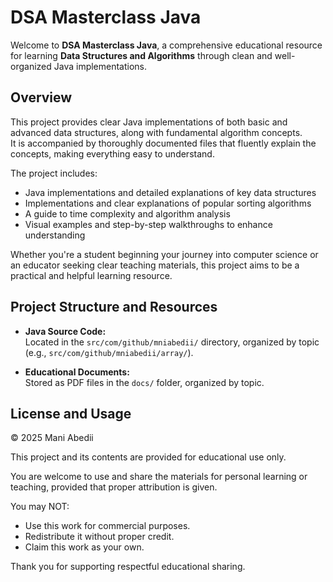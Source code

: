 # DSA Masterclass Java

Welcome to **DSA Masterclass Java**, a comprehensive educational resource for learning **Data Structures and Algorithms** through clean and well-organized Java implementations.

## Overview

This project provides clear Java implementations of both basic and advanced data structures, along with fundamental algorithm concepts.  
It is accompanied by thoroughly documented files that fluently explain the concepts, making everything easy to understand.

The project includes:

- Java implementations and detailed explanations of key data structures  
- Implementations and clear explanations of popular sorting algorithms  
- A guide to time complexity and algorithm analysis  
- Visual examples and step-by-step walkthroughs to enhance understanding

Whether you're a student beginning your journey into computer science or an educator seeking clear teaching materials, this project aims to be a practical and helpful learning resource.

## Project Structure and Resources

- **Java Source Code:**  
  Located in the `src/com/github/mniabedii/` directory, organized by topic (e.g., `src/com/github/mniabedii/array/`).

- **Educational Documents:**  
  Stored as PDF files in the `docs/` folder, organized by topic.

## License and Usage

© 2025 Mani Abedii

This project and its contents are provided for educational use only.

You are welcome to use and share the materials for personal learning or teaching, provided that proper attribution is given.

You may NOT:

- Use this work for commercial purposes.  
- Redistribute it without proper credit.  
- Claim this work as your own.

Thank you for supporting respectful educational sharing.